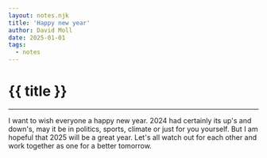 ```yaml
---
layout: notes.njk
title: 'Happy new year'
author: David Moll
date: 2025-01-01
tags:
  - notes
---
```


<h1>{{ title }}</h1>

---

I want to wish everyone a happy new year. 2024 had certainly its up's and down's, may it be in politics, sports, climate or just for you yourself. But I am hopeful that 2025 will be a great year. Let's all watch out for each other and work together as one for a better tomorrow.